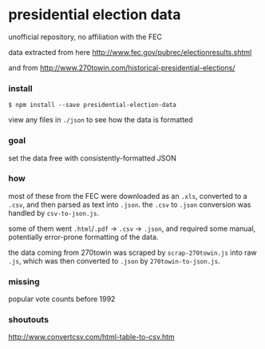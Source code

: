 # presidential election data

unofficial repository, no affiliation with the FEC

data extracted from here http://www.fec.gov/pubrec/electionresults.shtml

and from http://www.270towin.com/historical-presidential-elections/

### install

```shell
$ npm install --save presidential-election-data
```

view any files in `./json` to see how the data is formatted

### goal

set the data free with consistently-formatted JSON

### how

most of these from the FEC were downloaded as an `.xls`, converted to a `.csv`, and then parsed as text into `.json`. the `.csv` to `.json` conversion was handled by `csv-to-json.js`.

some of them went `.html`/`.pdf` -> `.csv` -> `.json`, and required some manual, potentially error-prone formatting of the data.

the data coming from 270towin was scraped by `scrap-270towin.js` into raw `.js`, which was then converted to `.json` by `270towin-to-json.js`.

### missing

popular vote counts before 1992

### shoutouts

http://www.convertcsv.com/html-table-to-csv.htm
